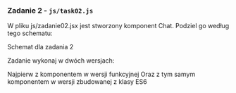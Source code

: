 ### Zadanie 2 - `js/task02.js`
W pliku js/zadanie02.jsx jest stworzony komponent Chat. Podziel go według tego schematu:

Schemat dla zadania 2

Zadanie wykonaj w dwóch wersjach:

Najpierw z komponentem w wersji funkcyjnej
Oraz z tym samym komponentem w wersji zbudowanej z klasy ES6